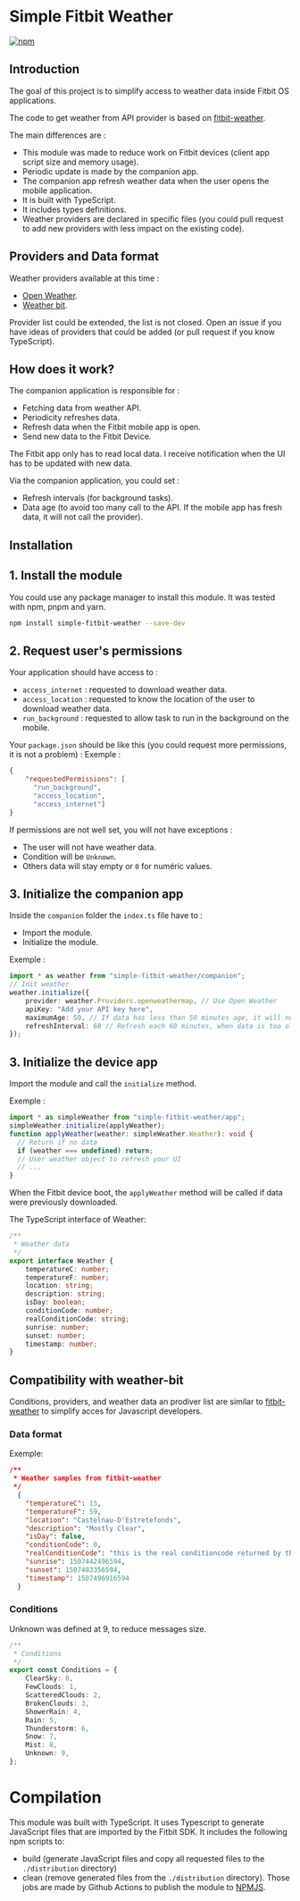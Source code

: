 ﻿
# Simple Fitbit Weather
[![npm](https://img.shields.io/npm/dw/simple-fitbit-weather.svg?logo=npm&label=npm%20version)](https://www.npmjs.com/package/simple-fitbit-weather)

## Introduction
The goal of this project is to simplify access to weather data inside Fitbit OS applications.

The code to get weather from API provider is based on [fitbit-weather](https://github.com/gregoiresage/fitbit-weather).

The main differences are :
- This module was made to reduce work on Fitbit devices (client app script size and memory usage).
- Periodic update is made by the companion app.
- The companion app refresh weather data when the user opens the mobile application.
- It is built with TypeScript.
- It includes types definitions.
- Weather providers are declared in specific files (you could pull request to add new providers with less impact on the existing code).

## Providers and Data format
Weather providers available at this time :
- [Open Weather](https://openweathermap.org/api).
- [Weather bit](https://www.weatherbit.io/).

Provider list could be extended, the list is not closed. Open an issue if you have ideas of providers that could be added (or pull request if you know TypeScript).

## How does it work?
The companion application is responsible for :
- Fetching data from weather API.
- Periodicity refreshes data.
- Refresh data when the Fitbit mobile app is open.
- Send new data to the Fitbit Device.

The Fitbit app only has to read local data. I receive notification when the UI has to be updated with new data.

Via the companion application, you could set :
- Refresh intervals (for background tasks).
- Data age (to avoid too many call to the API. If the mobile app has fresh data, it will not call the provider).

## Installation
## 1. Install the module
You could use any package manager to install this module. It was tested with npm, pnpm and yarn.

```sh
npm install simple-fitbit-weather --save-dev
```

## 2. Request user's permissions
Your application should have access to :
- `access_internet` : requested to download weather data.
- `access_location` : requested to know the location of the user to download weather data.
- `run_background` : requested to allow task to run in the background on the mobile.

Your `package.json` should be like this (you could request more permissions, it is not a problem) : 
Exemple :
```json
{
    "requestedPermissions": [
      "run_background",
      "access_location",
      "access_internet"]
}
```

If permissions are not well set, you will not have exceptions :
- The user will not have weather data.
- Condition will be `Unknown`.
- Others data will stay empty or `0` for numéric values.

## 3. Initialize the companion app
Inside the `companion` folder the `index.ts` file have to :
- Import the module.
- Initialize the module.

Exemple :
```ts
import * as weather from "simple-fitbit-weather/companion";
// Init weather
weather.initialize({
    provider: weather.Providers.openweathermap, // Use Open Weather
    apiKey: "Add your API key here",
    maximumAge: 50, // If data has less than 50 minutes age, it will not download new data
    refreshInterval: 60 // Refresh each 60 minutes, when data is too old
});
```

## 3. Initialize the device app
Import the module and call the `initialize` method.

Exemple :
```ts
import * as simpleWeather from "simple-fitbit-weather/app";
simpleWeather.initialize(applyWeather);
function applyWeather(weather: simpleWeather.Weather): void {
  // Return if no data
  if (weather === undefined) return;
  // User weather object to refresh your UI
  // ...
}
```
When the Fitbit device boot, the `applyWeather` method will be called if data were previously downloaded.

The TypeScript interface of Weather:
```typescript
/**
 * Weather data
 */
export interface Weather {
    temperatureC: number;
    temperatureF: number;
    location: string;
    description: string;
    isDay: boolean;
    conditionCode: number;
    realConditionCode: string;
    sunrise: number;
    sunset: number;
    timestamp: number;
}
```
## Compatibility with weather-bit
Conditions, providers, and weather data an prodiver list are similar to [fitbit-weather](https://github.com/gregoiresage/fitbit-weather) to simplify acces for Javascript developers.

### Data format
Exemple:
```json
/**
 * Weather samples from fitbit-weather
 */
  {
    "temperatureC": 15,
    "temperatureF": 59,
    "location": "Castelnau-D'Estretefonds",
    "description": "Mostly Clear",
    "isDay": false,
    "conditionCode": 0,
    "realConditionCode": "this is the real conditioncode returned by the provider",
    "sunrise": 1507442496594,
    "sunset": 1507483356594,
    "timestamp": 1507496916594
  }
```

### Conditions
Unknown was defined at 9, to reduce messages size.
```typescript
/**
 * Conditions
 */
export const Conditions = {
    ClearSky: 0,
    FewClouds: 1,
    ScatteredClouds: 2,
    BrokenClouds: 3,
    ShowerRain: 4,
    Rain: 5,
    Thunderstorm: 6,
    Snow: 7,
    Mist: 8,
    Unknown: 9,
};
```

# Compilation
This module was built with TypeScript. It uses Typescript to generate JavaScript files that are imported by the Fitbit SDK.
It includes the following npm scripts to:
- build (generate JavaScript files and copy all requested files to the `./distribution` directory)
- clean (remove generated files from the `./distribution` directory).
Those jobs are made by Github Actions to publish the module to [NPMJS](https://www.npmjs.com/package/simple-fitbit-weather).